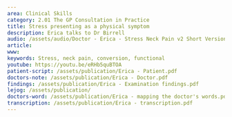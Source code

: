 ```yaml
---
area: Clinical Skills
category: 2.01 The GP Consultation in Practice
title: Stress presenting as a physical symptom
description: Erica talks to Dr Birrell
audio: /assets/audio/Doctor - Erica - Stress Neck Pain v2 Short Version.mp3
article: 
www: 
keywords: Stress, neck pain, conversion, functional
youtube: https://youtu.be/eRHb5quBTOA
patient-script: /assets/publication/Erica - Patient.pdf
doctors-note: /assets/publication/Erica - Doctor.pdf
findings: /assets/publication/Erica - Examination findings.pdf
lejog: /assets/publication/
doctors-word: /assets/publication/Erica - mapping the doctor's words.pdf
transcription: /assets/publication/Erica - transcription.pdf
--- 
```

